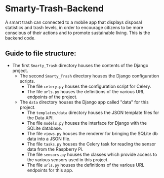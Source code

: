 # Smarty-Trash-Backend
A smart trash can connected to a mobile app that displays disposal statistics and trash levels, in order to encourage citizens to be more conscious of their actions and to promote sustainable living.  This is the backend code.

Guide to file structure:
-
* The first `Smarty_Trash` directory houses the contents of the Django project.
    * The second `Smarty_Trash` directory houses the Django configuration scripts.
        * The file `celery.py` houses the configuration script for Celery.
        * The file `urls.py` houses the definitions of the various URL endpoints of the project.
    * The `data` directory houses the Django app called "data" for this project.
        * The `templates/data` directory houses the JSON template files for the Data API.
        * The file `models.py` houses the interface for Django with the SQLite database.
        * The file `views.py` houses the renderer for bringing the SQLite db data into a JSON file.
        * The file `tasks.py` houses the Celery task for reading the sensor data from the Raspberry Pi.
        * The file `sensors.py` houses the classes which provide access to the various sensors used in this project.
        * The file `urls.py` houses the definitions of the various URL endpoints for this app.
        
